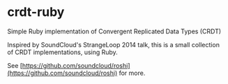 crdt-ruby
=========

Simple Ruby implementation of Convergent Replicated Data Types (CRDT)

Inspired by SoundCloud's StrangeLoop 2014 talk, this is a small collection of CRDT implementations, using Ruby.

See [https://github.com/soundcloud/roshi](https://github.com/soundcloud/roshi) for more.
